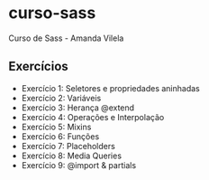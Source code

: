 # curso-sass
Curso de Sass - Amanda Vilela


## Exercícios
- Exercício 1: Seletores e propriedades aninhadas
- Exercício 2: Variáveis
- Exercício 3: Herança @extend
- Exercício 4: Operações e Interpolação
- Exercício 5: Mixins
- Exercício 6: Funções
- Exercício 7: Placeholders
- Exercício 8: Media Queries
- Exercício 9: @import & partials